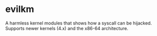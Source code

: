 # evilkm
A harmless kernel modules that shows how a syscall can be hijacked. Supports newer kernels (4.x) and the x86-64 architecture.
